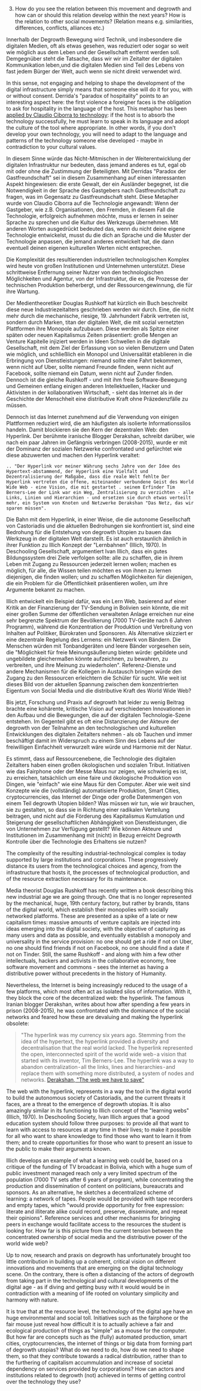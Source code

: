 3. How do you see the relation between this movement and degrowth and how can or should this relation develop within the next years? How is the relation to other social movements? (Relation means e.g. similarities, differences, conflicts, alliances etc.)

Innerhalb der Degrowth Bewegung wird Technik, und insbesondere die digitalen Medien, oft als etwas gesehen, was reduziert oder sogar so weit wie möglich aus dem Leben und der Gesellschaft entfernt werden soll. Demgegnüber steht die Tatsache, dass wir  wir im Zeitalter der digitalen Kommunikation leben,und die digitalen Medien sind Teil des Lebens von fast jedem Bürger der Welt, auch wenn sie nicht direkt verwendet wird.

In this sense, not engaging and helping to shape the development of the digital infrastructure simply means that someone else will do it for you, with or without consent. Derrida's "paradox of hospitality" points to an interesting aspect here: the first violence a foreigner faces is the obligation to ask for hospitality in the language of the host. This metaphor has been [applied by Claudio Ciborra to technology](http://patterns.wiki.transformap.co/view/welcome-visitors/jon.patterns.wiki.transformap.co/welcome-visitors/jon.patterns.wiki.transformap.co/resources/jon.patterns.wiki.transformap.co/federated-wiki-resources/kate.au.fedwikihappening.net/hospitality-journal/kate.au.fedwikihappening.net/first-violence-to-foreigners/frances.uk.fedwikihappening.net/hospitality-and-hostility-to-technology): if the host is to absorb the technology successfully, he must learn to speak in its language and adopt the culture of the tool where appropriate. In other words, if you don't develop your own technology, you will need to adapt to the language and patterns of the technology someone else developed - maybe in contradiction to your cultural values.

In diesem Sinne würde das Nicht-Mitmischen in der Weiterentwicklung der digitalen Infrastruktur nur bedeuten, dass jemand anderes es tut, egal ob mit oder ohne die Zustimmung der Beteiligten. Mit Derridas "Paradox der Gastfreundschaft" sei in diesem Zusammenhang auf einen interessanten Aspekt hingewiesen: die erste Gewalt, der ein Ausländer begegnet, ist die Notwendigkeit in der Sprache des Gastgebers nach Gastfreundschaft zu fragen, was im Gegensatz zu Gastfreundschaft steht. Diese Metapher wurde von Claudio Ciborra auf die Technologie angewandt: Wenn der Gastgeber, wie z.B. Organisationen, den Fremden, in diesem Fall die Technologie, erfolgreich aufnehmen möchte, muss er lernen in seiner Sprache zu sprechen und die Kultur des Werkzeugs übernehmen. Mit anderen Worten ausgedrückt bedeuted das, wenn du nicht deine eigene Technologie entwickelst, musst du die dich an Sprache und die Muster der Technologie anpassen, die jemand anderes entwickelt hat, die dann eventuell deinen eigenen kulturellen Werten nicht entsprechen.

Die Komplexität des resultierenden industriellen technologischen Komplex wird heute von großen Institutionen und Unternehmen unterstützt. Diese schrittweise Entfernung seiner Nutzer von den technologischen Möglichkeiten und Agentur, von der Infrastruktur, die es, die Prozesse der technischen Produktion beherbergt, und der Ressourcengewinnung, die für ihre Wartung.

Der Medientheoretiker Douglas Rushkoff hat kürzlich ein Buch beschreibt diese neue Industriezeitalters geschrieben werden wir durch. Eine, die nicht mehr durch die mechanische, riesige, 19. Jahrhundert Fabrik vertreten ist, sondern durch Marken, titan der digitalen Welt, die mit sozial vernetzten Plattformen ihre Monopole aufzubauen. Diese werden als Spitze einer späten oder neuen Kapitalismus Zeiten präsentiert: große Mengen an Venture Kapitelle injiziert werden in Ideen Schwellen in die digitale Gesellschaft, mit dem Ziel der Erfassung von so vielen Benutzern und Daten wie möglich, und schließlich ein Monopol und Universalität etablieren in die Erbringung von Dienstleistungen: niemand sollte eine Fahrt bekommen, wenn nicht auf Uber, sollte niemand Freunde finden, wenn nicht auf Facebook, sollte niemand ein Datum, wenn nicht auf Zunder finden. Dennoch ist die gleiche Rushkoff - und mit ihm freie Software-Bewegung und Gemeinen entlang einigen anderen Intellektuellen, Hacker und Aktivisten in der kollaborativen Wirtschaft, - sieht das Internet als in der Geschichte der Menschheit eine distributive Kraft ohne Präzedenzfälle zu müssen.

Dennoch ist das Internet zunehmend auf die Verwendung von einigen Plattformen reduziert wird, die am häufigsten als isolierte Informationssilos handeln. Damit blockieren sie den Kern der dezentralen Web: den Hyperlink. Der berühmte iranische Blogger Derakshan, schreibt darüber, wie nach ein paar Jahren im Gefängnis verbringen (2008-2015), wurde er mit der Dominanz der sozialen Netzwerke confrontated und gefürchtet wie diese abzuwerten und machen den Hyperlink veraltet:

    .. "Der Hyperlink vor meiner Währung sechs Jahre von der Idee des Hypertext-abstammend, der Hyperlink eine Vielfalt und Dezentralisierung der Maßgabe, dass die reale Welt fehlte Der Hyperlink vertreten die offene, miteinander verbundene Geist des World Wide Web - eine Vision, die mit gestartet . seinem Erfinder Tim Berners-Lee der Link war ein Weg, Zentralisierung zu verzichten - alle Links, Linien und Hierarchien - und ersetzen sie durch etwas verteilt mehr, ein System von Knoten und Netzwerke Derakshan "Das Netz, das wir sparen müssen".

Die Bahn mit dem Hyperlink, in einer Weise, die die autonome Gesellschaft von Castoriadis und die aktuellen Bedrohungen sie konfrontiert ist, sind eine Bedrohung für die Entstehung von degrowth Utopien zu bauen das Werkzeug in der digitalen Welt darstellt. Es ist auch erstaunlich ähnlich in ihrer Funktion zu Illich Konzept der "Lernbahnen" (Illich, 1970). In Deschooling Gesellschaft, argumentiert Ivan Illich, dass ein gutes Bildungssystem drei Ziele verfolgen sollte: alle zu schaffen, die in ihrem Leben mit Zugang zu Ressourcen jederzeit lernen wollen; machen es möglich, für alle, die Wissen teilen möchten es von ihnen zu lernen diejenigen, die finden wollen; und zu schaffen Möglichkeiten für diejenigen, die ein Problem für die Öffentlichkeit präsentieren wollen, um ihre Argumente bekannt zu machen.

Illich entwickelt ein Beispiel dafür, was ein Lern ​​Web, basierend auf einer Kritik an der Finanzierung der TV-Sendung in Bolivien sein könnte, die mit einer großen Summe der öffentlichen verwalteten Anlage erreichen nur eine sehr begrenzte Spektrum der Bevölkerung (7000 TV-Geräte nach 6 Jahren Programm), während die Konzentration der Produktion und Verbreitung von Inhalten auf Politiker, Bürokraten und Sponsoren. Als Alternative skizziert er eine dezentrale Regelung des Lernens: ein Netzwerk von Bändern. Die Menschen würden mit Tonbandgeräten und leere Bänder vorgesehen sein, die "Möglichkeit für freie Meinungsäußerung bieten würde: gebildete und ungebildete gleichermaßen könnte aufzeichnen, zu bewahren, zu verbreiten, und ihre Meinung zu wiederholen". Referenz-Dienste und andere Mechanismen für die Kollegen in Austausch bringen würde den Zugang zu den Ressourcen erleichtern die Schüler für sucht. Wie weit ist dieses Bild von der aktuellen Spannung zwischen dem konzentrierten Eigentum von Social Media und die distributive Kraft des World Wide Web?

Bis jetzt, Forschung und Praxis auf degrowth hat leider zu wenig Beitrag brachte eine kohärente, kritische Vision auf verschiedenen Innovationen in den Aufbau und die Bewegungen, die auf der digitalen Technologie-Szene entstehen. Im Gegenteil gibt es oft eine Distanzierung der Akteure der degrowth von der Teilnahme an den technologischen und kulturellen Entwicklungen des digitalen Zeitalters nehmen - als ob Tauchen und immer beschäftigt damit im Widerspruch zu einem Sinn des Lebens auf der freiwilligen Einfachheit verwurzelt wäre würde und Harmonie mit der Natur.

Es stimmt, dass auf Ressourcenebene, die Technologie des digitalen Zeitalters haben einen großen ökologischen und sozialen Tribut. Initiativen wie das Fairphone oder der Messe Maus nur zeigen, wie schwierig es ist, zu erreichen, tatsächlich um eine faire und ökologische Produktion von Dingen, wie "einfach" wie eine Maus für den Computer. Aber wie weit sind Konzepte wie die (vollständig) automatisierte Produktion, Smart Cities, cryptocurrencies, das Internet der Dinge oder große Datenmengen von einem Teil degrowth Utopien bilden? Was müssen wir tun, wie wir brauchen, sie zu gestalten, so dass sie in Richtung einer radikalen Verteilung beitragen, und nicht auf die Förderung des Kapitalismus Kumulation und Steigerung der gesellschaftlichen Abhängigkeit von Dienstleistungen, die von Unternehmen zur Verfügung gestellt? Wie können Akteure und Institutionen im Zusammenhang mit (nicht) in Bezug erreicht Degrowth Kontrolle über die Technologie des Erhaltens sie nutzen?





The complexity of the resulting industrial-technological complex is today supported by large institutions and corporations. These progressively distance its users from the technological choices and agency, from the infrastructure that hosts it, the processes of technological production, and of the resource extraction necessary for its maintenance.

Media theorist Douglas Rushkoff has recently written a book describing this new industrial age we are going through. One that is no longer represented by the mechanical, huge, 19th century factory, but rather by brands, titans of the digital world, which establish their monopolies with socially networked platforms. These are presented as a spike of a late or new capitalism times: massive amounts of venture capitals are injected into ideas emerging into the digital society, with the objective of capturing as many users and data as possible, and eventually establish a monopoly and universality in the service provision: no one should get a ride if not on Uber, no one should find friends if not on Facebook, no one should find a date if not on Tinder. Still, the same Rushkoff - and along with him a few other intellectuals, hackers and activists in the collaborative economy, free software movement and commons - sees the internet as having a distributive power without precedents in the history of Humanity.

Nevertheless, the Internet is being increasingly reduced to the usage of a few platforms, which most often act as isolated silos of information. With it, they block the core of the decentralized web: the hyperlink. The famous Iranian blogger Derakshan, writes about how after spending a few years in prison (2008-2015), he was confrontated with the dominance of the social networks and feared how these are devaluing and making the hyperlink obsolete: 

> "The hyperlink was my currency six years ago. Stemming from the idea of the hypertext, the hyperlink provided a diversity and decentralisation that the real world lacked. The hyperlink represented the open, interconnected spirit of the world wide web - a vision that started with its inventor, Tim Berners-Lee. The hyperlink was a way to abandon centralization - all the links, lines and hierarchies - and replace them with something more distributed, a system of nodes and networks.
> [Derakshan, "The web we have to save"](https://medium.com/matter/the-web-we-have-to-save-2eb1fe15a426)

The web with the hyperlink, represents in a way the tool in the digital world to build the autonomous society of Castoriadis, and the current threats it faces, are a threat to the emergence of degrowth utopias. It is also amazingly similar in its functioning to Illich concept of the "learning webs" (Illich, 1970). In Deschooling Society, Ivan Illich argues that a good education system should follow three purposes: to provide all that want to learn with access to resources at any time in their lives; to make it possible for all who want to share knowledge to find those who want to learn it from them; and to create opportunities for those who want to present an issue to the public to make their arguments known. 

Illich develops an example of what a learning web could be, based on a critique of the funding of TV broadcast in Bolivia, which with a huge sum of public investment managed reach only a very limited spectrum of the population (7000 TV sets after 6 years of program), while concentrating the production and dissemination of content on politicians, bureaucrats and sponsors. As an alternative, he sketches a decentralized scheme of learning: a network of tapes. People would be provided with tape recorders and empty tapes, which "would provide opportunity for free expression: literate and illiterate alike could record, preserve, disseminate, and repeat their opinions". Reference services and other mechanisms for bringing peers in exchange would facilitate access to the resources the student is looking for. How far is this picture from the current tension between the concentrated ownership of social media and the distributive power of the world wide web?

Up to now, research and praxis on degrowth has unfortunately brought too little contribution in building up a coherent, critical vision on different innovations and movements that are emerging on the digital technology scene. On the contrary, there is often a distancing of the actors of degrowth from taking part in the technological and cultural developments of the digital age - as if diving and getting busy with it would would be in contradiction with a meaning of life rooted on voluntary simplicity and harmony with nature.

It is true that at the resource level, the technology of the digital age have an huge environmental and social toll. Initiatives such as the fairphone or the fair mouse just reveal how difficult it is to actually achieve a fair and ecological production of things as "simple" as a mouse for the computer. But how far are concepts such as the (fully) automated production, smart cities, cryptocurrencies, the internet of things or big data from forming part of degrowth utopias? What do we need to do, how do we need to shape them, so that they contribute towards a radical distribution, rather than to the furthering of capitalism accummulation and increase of societal dependency on services provided by corporations? How can actors and institutions related to degrowth (not) achieved in terms of getting control over the technology they use? 
